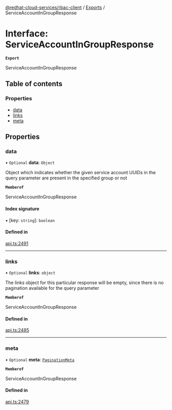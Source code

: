 [@redhat-cloud-services/rbac-client](../README.md) / [Exports](../modules.md) / ServiceAccountInGroupResponse

# Interface: ServiceAccountInGroupResponse

**`Export`**

ServiceAccountInGroupResponse

## Table of contents

### Properties

- [data](ServiceAccountInGroupResponse.md#data)
- [links](ServiceAccountInGroupResponse.md#links)
- [meta](ServiceAccountInGroupResponse.md#meta)

## Properties

### data

• `Optional` **data**: `Object`

Object which indicates whether the given service account UUIDs in the query parameter are present in the specified group or not

**`Memberof`**

ServiceAccountInGroupResponse

#### Index signature

▪ [key: `string`]: `boolean`

#### Defined in

[api.ts:2491](https://github.com/RedHatInsights/javascript-clients/blob/main/packages/rbac/api.ts#L2491)

___

### links

• `Optional` **links**: `object`

The links object for this particular response will be empty, since there is no pagination available for the query parameter

**`Memberof`**

ServiceAccountInGroupResponse

#### Defined in

[api.ts:2485](https://github.com/RedHatInsights/javascript-clients/blob/main/packages/rbac/api.ts#L2485)

___

### meta

• `Optional` **meta**: [`PaginationMeta`](PaginationMeta.md)

**`Memberof`**

ServiceAccountInGroupResponse

#### Defined in

[api.ts:2479](https://github.com/RedHatInsights/javascript-clients/blob/main/packages/rbac/api.ts#L2479)
